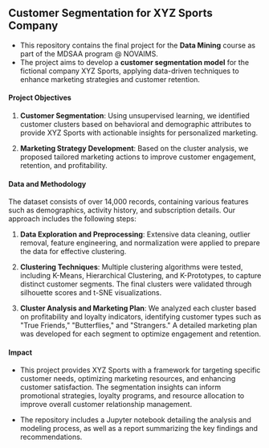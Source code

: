 ## Customer Segmentation for XYZ Sports Company

* This repository contains the final project for the **Data Mining** course as part of the MDSAA program @ NOVAIMS.
* The project aims to develop a **customer segmentation model** for the fictional company XYZ Sports, applying data-driven techniques to enhance marketing strategies and customer retention.

#### Project Objectives

1. **Customer Segmentation**: Using unsupervised learning, we identified customer clusters based on behavioral and demographic attributes to provide XYZ Sports with actionable insights for personalized marketing.
  
2. **Marketing Strategy Development**: Based on the cluster analysis, we proposed tailored marketing actions to improve customer engagement, retention, and profitability.

#### Data and Methodology

The dataset consists of over 14,000 records, containing various features such as demographics, activity history, and subscription details. Our approach includes the following steps:

1. **Data Exploration and Preprocessing**: Extensive data cleaning, outlier removal, feature engineering, and normalization were applied to prepare the data for effective clustering.

2. **Clustering Techniques**: Multiple clustering algorithms were tested, including K-Means, Hierarchical Clustering, and K-Prototypes, to capture distinct customer segments. The final clusters were validated through silhouette scores and t-SNE visualizations.

3. **Cluster Analysis and Marketing Plan**: We analyzed each cluster based on profitability and loyalty indicators, identifying customer types such as "True Friends," "Butterflies," and "Strangers." A detailed marketing plan was developed for each segment to optimize engagement and retention.

#### Impact

* This project provides XYZ Sports with a framework for targeting specific customer needs, optimizing marketing resources, and enhancing customer satisfaction. The segmentation insights can inform promotional strategies, loyalty programs, and resource allocation to improve overall customer relationship management.

* The repository includes a Jupyter notebook detailing the analysis and modeling process, as well as a report summarizing the key findings and recommendations.
